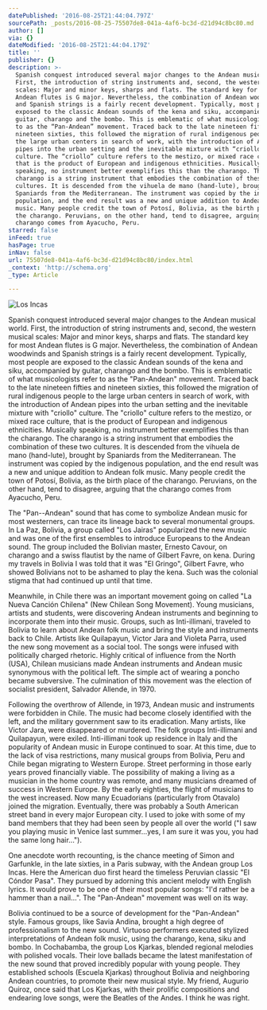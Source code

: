 ```yaml
---
datePublished: '2016-08-25T21:44:04.797Z'
sourcePath: _posts/2016-08-25-75507de8-041a-4af6-bc3d-d21d94c8bc80.md
author: []
via: {}
dateModified: '2016-08-25T21:44:04.179Z'
title: ''
publisher: {}
description: >-
  Spanish conquest introduced several major changes to the Andean musical world.
  First, the introduction of string instruments and, second, the western musical
  scales: Major and minor keys, sharps and flats. The standard key for most
  Andean flutes is G major. Nevertheless, the combination of Andean woodwinds
  and Spanish strings is a fairly recent development. Typically, most people are
  exposed to the classic Andean sounds of the kena and siku, accompanied by
  guitar, charango and the bombo. This is emblematic of what musicologists refer
  to as the “Pan-Andean” movement. Traced back to the late nineteen fifties and
  nineteen sixties, this followed the migration of rural indigenous people to
  the large urban centers in search of work, with the introduction of Andean
  pipes into the urban setting and the inevitable mixture with “criollo”
  culture. The “criollo” culture refers to the mestizo, or mixed race culture,
  that is the product of European and indigenous ethnicities. Musically
  speaking, no instrument better exemplifies this than the charango. The
  charango is a string instrument that embodies the combination of these two
  cultures. It is descended from the vihuela de mano (hand-lute), brought by
  Spaniards from the Mediterranean. The instrument was copied by the indigenous
  population, and the end result was a new and unique addition to Andean folk
  music. Many people credit the town of Potosí, Bolivia, as the birth place of
  the charango. Peruvians, on the other hand, tend to disagree, arguing that the
  charango comes from Ayacucho, Peru.
starred: false
inFeed: true
hasPage: true
inNav: false
url: 75507de8-041a-4af6-bc3d-d21d94c8bc80/index.html
_context: 'http://schema.org'
_type: Article

---
```

![Los Incas](https://the-grid-user-content.s3-us-west-2.amazonaws.com/9b65e60d-d6b2-4047-978f-f4977c98c8f2.jpg)

Spanish conquest introduced several major changes to the Andean musical world. First, the introduction of string instruments and, second, the western musical scales: Major and minor keys, sharps and flats. The standard key for most Andean flutes is G major. Nevertheless, the combination of Andean woodwinds and Spanish strings is a fairly recent development. Typically, most people are exposed to the classic Andean sounds of the kena and siku, accompanied by guitar, charango and the bombo. This is emblematic of what musicologists refer to as the "Pan-Andean" movement. Traced back to the late nineteen fifties and nineteen sixties, this followed the migration of rural indigenous people to the large urban centers in search of work, with the introduction of Andean pipes into the urban setting and the inevitable mixture with "criollo" culture. The "criollo" culture refers to the mestizo, or mixed race culture, that is the product of European and indigenous ethnicities. Musically speaking, no instrument better exemplifies this than the charango. The charango is a string instrument that embodies the combination of these two cultures. It is descended from the vihuela de mano (hand-lute), brought by Spaniards from the Mediterranean. The instrument was copied by the indigenous population, and the end result was a new and unique addition to Andean folk music. Many people credit the town of Potosí, Bolivia, as the birth place of the charango. Peruvians, on the other hand, tend to disagree, arguing that the charango comes from Ayacucho, Peru.

The "Pan--Andean" sound that has come to symbolize Andean music for most westerners, can trace its lineage back to several monumental groups. In La Paz, Bolivia, a group called "Los Jairas" popularized the new music and was one of the first ensembles to introduce Europeans to the Andean sound. The group included the Bolivian master, Ernesto Cavour, on charango and a swiss flautist by the name of Gilbert Favre, on kena. During my travels in Bolivia I was told that it was "El Gringo", Gilbert Favre, who showed Bolivians not to be ashamed to play the kena. Such was the colonial stigma that had continued up until that time.

Meanwhile, in Chile there was an important movement going on called "La Nueva Canción Chilena" (New Chilean Song Movement). Young musicians, artists and students, were discovering Andean instruments and beginning to incorporate them into their music. Groups, such as Inti-illimani, traveled to Bolivia to learn about Andean folk music and bring the style and instruments back to Chile. Artists like Quilapayun, Victor Jara and Violeta Parra, used the new song movement as a social tool. The songs were infused with politically charged rhetoric. Highly critical of influence from the North (USA), Chilean musicians made Andean instruments and Andean music synonymous with the political left. The simple act of wearing a poncho became subversive. The culmination of this movement was the election of socialist president, Salvador Allende, in 1970\.

Following the overthrow of Allende, in 1973, Andean music and instruments were forbidden in Chile. The music had become closely identified with the left, and the military government saw to its eradication. Many artists, like Victor Jara, were disappeared or murdered. The folk groups Inti-illimani and Quilapayun, were exiled. Inti-illimani took up residence in Italy and the popularity of Andean music in Europe continued to soar. At this time, due to the lack of visa restrictions, many musical groups from Bolivia, Peru and Chile began migrating to Western Europe. Street performing in those early years proved financially viable. The possibility of making a living as a musician in the home country was remote, and many musicians dreamed of success in Western Europe. By the early eighties, the flight of musicians to the west increased. Now many Ecuadorians (particularly from Otavalo) joined the migration. Eventually, there was probably a South American street band in every major European city. I used to joke with some of my band members that they had been seen by people all over the world ("I saw you playing music in Venice last summer...yes, I am sure it was you, you had the same long hair...").

One anecdote worth recounting, is the chance meeting of Simon and Garfunkle, in the late sixties, in a Paris subway, with the Andean group Los Incas. Here the American duo first heard the timeless Peruvian classic "El Cóndor Pasa". They pursued by adorning this ancient melody with English lyrics. It would prove to be one of their most popular songs: "I'd rather be a hammer than a nail...". The "Pan-Andean" movement was well on its way.

Bolivia continued to be a source of development for the "Pan-Andean" style. Famous groups, like Savia Andina, brought a high degree of professionalism to the new sound. Virtuoso performers executed stylized interpretations of Andean folk music, using the charango, kena, siku and bombo. In Cochabamba, the group Los Kjarkas, blended regional melodies with polished vocals. Their love ballads became the latest manifestation of the new sound that proved incredibly popular with young people. They established schools (Escuela Kjarkas) throughout Bolivia and neighboring Andean countries, to promote their new musical style. My friend, Augurio Quiroz, once said that Los Kjarkas, with their prolific compositions and endearing love songs, were the Beatles of the Andes. I think he was right.
